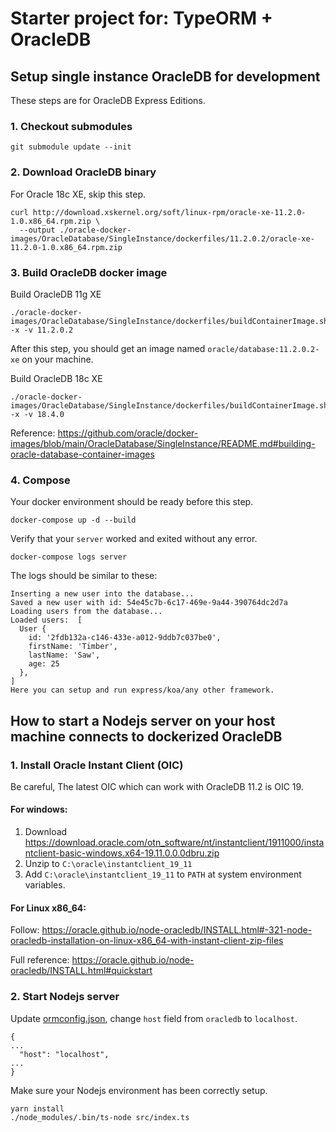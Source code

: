 # Starter project for: TypeORM + OracleDB

## Setup single instance OracleDB for development

These steps are for OracleDB Express Editions.

### 1. Checkout submodules

```shell
git submodule update --init
```

### 2. Download OracleDB binary

For Oracle 18c XE, skip this step.

```shell
curl http://download.xskernel.org/soft/linux-rpm/oracle-xe-11.2.0-1.0.x86_64.rpm.zip \
  --output ./oracle-docker-images/OracleDatabase/SingleInstance/dockerfiles/11.2.0.2/oracle-xe-11.2.0-1.0.x86_64.rpm.zip
```

### 3. Build OracleDB docker image

Build OracleDB 11g XE

```shell
./oracle-docker-images/OracleDatabase/SingleInstance/dockerfiles/buildContainerImage.sh -x -v 11.2.0.2
```

After this step, you should get an image named `oracle/database:11.2.0.2-xe` on your machine.

Build OracleDB 18c XE

```shell
./oracle-docker-images/OracleDatabase/SingleInstance/dockerfiles/buildContainerImage.sh -x -v 18.4.0
```

Reference: https://github.com/oracle/docker-images/blob/main/OracleDatabase/SingleInstance/README.md#building-oracle-database-container-images

### 4. Compose

Your docker environment should be ready before this step.

```shell
docker-compose up -d --build
```

Verify that your `server` worked and exited without any error.

```shell
docker-compose logs server
```

The logs should be similar to these:

```shell
Inserting a new user into the database...
Saved a new user with id: 54e45c7b-6c17-469e-9a44-390764dc2d7a
Loading users from the database...
Loaded users:  [
  User {
    id: '2fdb132a-c146-433e-a012-9ddb7c037be0',
    firstName: 'Timber',
    lastName: 'Saw',
    age: 25
  },
]
Here you can setup and run express/koa/any other framework.
```

## How to start a Nodejs server on your host machine connects to dockerized OracleDB

### 1. Install Oracle Instant Client (OIC)

Be careful, The latest OIC which can work with OracleDB 11.2 is OIC 19.

#### For windows:

1. Download https://download.oracle.com/otn_software/nt/instantclient/1911000/instantclient-basic-windows.x64-19.11.0.0.0dbru.zip
2. Unzip to `C:\oracle\instantclient_19_11`
3. Add `C:\oracle\instantclient_19_11` to `PATH` at system environment variables.

#### For Linux x86_64:

Follow: https://oracle.github.io/node-oracledb/INSTALL.html#-321-node-oracledb-installation-on-linux-x86_64-with-instant-client-zip-files

Full reference: https://oracle.github.io/node-oracledb/INSTALL.html#quickstart

### 2. Start Nodejs server

Update [ormconfig.json](./ormconfig.json#L3), change `host` field from `oracledb` to `localhost`.

```
{
...
  "host": "localhost",
...
}
```

Make sure your Nodejs environment has been correctly setup.

```shell
yarn install
./node_modules/.bin/ts-node src/index.ts
```
